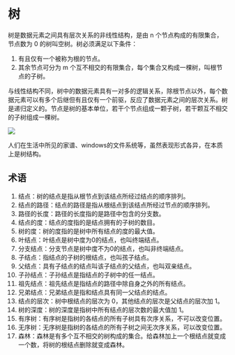 # 树

树是数据元素之间具有层次关系的非线性结构，是由 n 个节点构成的有限集合，节点数为 0 的树叫空树。树必须满足以下条件：
1. 有且仅有一个被称为根的节点。
2. 其余节点可分为 m 个互不相交的有限集合，每个集合又构成一棵树，叫根节点的子树。

与线性结构不同，树中的数据元素具有一对多的逻辑关系，除根节点以外，每个数据元素可以有多个后继但有且仅有一个前驱，反应了数据元素之间的层次关系。树是递归定义的。节点是树的基本单位，若干个节点组成一颗子树，若干颗互不相交的子树组成一棵树。

![](https://gss1.bdstatic.com/9vo3dSag_xI4khGkpoWK1HF6hhy/baike/c0%3Dbaike80%2C5%2C5%2C80%2C26/sign=88a02b436d061d95694b3f6a1a9d61b4/e4dde71190ef76c6864ea9509e16fdfaaf516728.jpg)

人们在生活中所见的家谱、windows的文件系统等，虽然表现形式各异，在本质上是树结构。

## 术语

1. 结点：树的结点是指从根节点到该结点所经过结点的顺序排列。
2. 结点的路径：结点的路径是指从根结点到该结点所经过节点的顺序排列。
3. 路径的长度：路径的长度指的是路径中包含的分支数。
4. 结点的度：结点的度指的是结点拥有的子树的数目。
5. 树的度：树的度指的是树中所有结点的度的最大值。
6. 叶结点：叶结点是树中度为0的结点，也叫终端结点。
7. 分支结点：分支节点是树中度不为0的结点，也叫非终端结点。
8. 子结点：指结点的子树的根结点，也叫孩子结点。
9. 父结点：具有子结点的结点叫该子结点的父结点，也叫双亲结点。
10. 子孙结点：子孙结点是指结点的子树中的任一结点。
11. 祖先结点：祖先结点是指结点的路径中除自身之外的所有结点。
12. 兄弟结点：兄弟结点是指和结点具有同一父结点的结点。
13. 结点的层次：树中根结点的层次为 0，其他结点的层次是父结点的层次加 1。
14. 树的深度：树的深度是指树中所有结点的层次数的最大值加 1。
15. 有序树：有序树是指树的各结点的所有子树具有次序关系，不可以改变位置。
16. 无序树：无序树是指树的各结点的所有子树之间无次序关系，可以改变位置。
17. 森林：森林是有多个互不相交的树构成的集合。给森林加上一个根结点就变成一个数，将树的根结点删除就变成森林。
